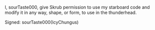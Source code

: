 I, sourTaste000, give Skrub permission to use my starboard code and modify it in any way, shape, or form, 
to use in the thunderhead.

Signed: sourTaste000(IcyChungus)
